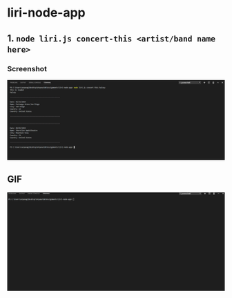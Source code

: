 # liri-node-app


## 1. `node liri.js concert-this <artist/band name here>`
### Screenshot
![GitHub Logo](concert-this.PNG)


## GIF
![](concert-this.gif)
